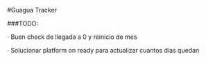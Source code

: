 #Guagua Tracker

###TODO:

· Buen check de llegada a 0 y reinicio de mes

· Solucionar platform on ready para actualizar cuantos dias quedan